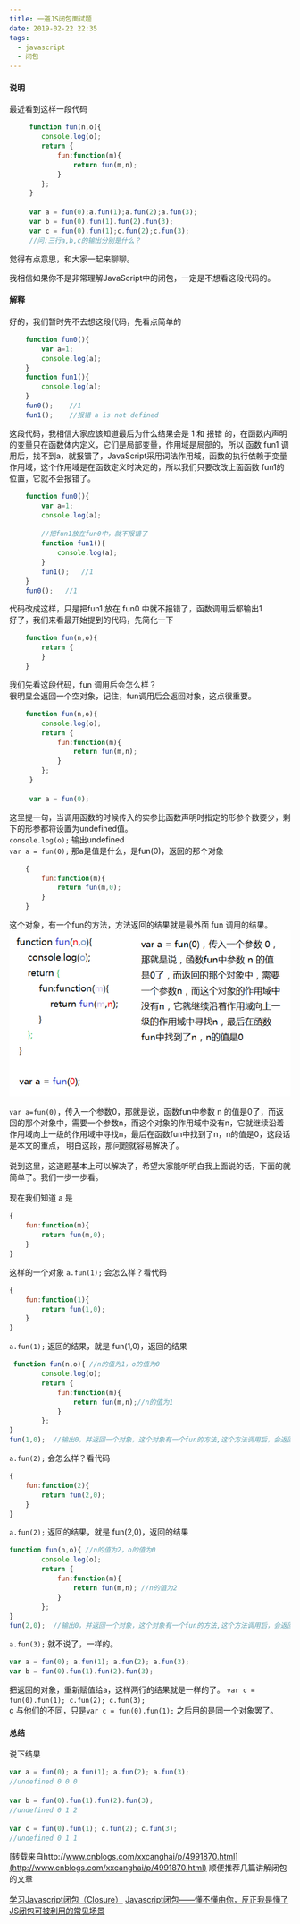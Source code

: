 ```yaml
---
title: 一道JS闭包面试题
date: 2019-02-22 22:35
tags:
  - javascript
  - 闭包
---
```


#### 说明
最近看到这样一段代码

```javascript
	 function fun(n,o){
	    console.log(o);
	    return {
	        fun:function(m){
	            return fun(m,n);
	        }
	    };
	 }

	 var a = fun(0);a.fun(1);a.fun(2);a.fun(3);
	 var b = fun(0).fun(1).fun(2).fun(3);
	 var c = fun(0).fun(1);c.fun(2);c.fun(3);
	 //问:三行a,b,c的输出分别是什么？
```

觉得有点意思，和大家一起来聊聊。 
<!--more--> 
我相信如果你不是非常理解JavaScript中的闭包，一定是不想看这段代码的。  

#### 解释
好的，我们暂时先不去想这段代码，先看点简单的  

```javascript
	function fun0(){
	    var a=1;
	    console.log(a);
	}
	function fun1(){
	    console.log(a);
	}
	fun0();    //1
	fun1();    //报错 a is not defined
```

这段代码，我相信大家应该知道最后为什么结果会是 1 和 报错 的，在函数内声明的变量只在函数体内定义，它们是局部变量，作用域是局部的，所以 函数 fun1 调用后，找不到a，就报错了，JavaScript采用词法作用域，函数的执行依赖于变量作用域，这个作用域是在函数定义时决定的，所以我们只要改改上面函数 fun1的位置，它就不会报错了。

```javascript
	function fun0(){
	    var a=1;
	    console.log(a);

	    //把fun1放在fun0中，就不报错了
	    function fun1(){
	        console.log(a);
	    }
	    fun1();   //1
	}
	fun0();   //1
```

代码改成这样，只是把fun1 放在 fun0 中就不报错了，函数调用后都输出1  
好了，我们来看最开始提到的代码，先简化一下

```javascript
	function fun(n,o){
	    return {
	    }
	}
```

我们先看这段代码，fun 调用后会怎么样？  
很明显会返回一个空对象，记住，fun调用后会返回对象，这点很重要。

```javascript
	function fun(n,o){
	    console.log(o);
	    return {
	        fun:function(m){
	            return fun(m,n);
	        }
	    };
	 }

	 var a = fun(0);
```

这里提一句，当调用函数的时候传入的实参比函数声明时指定的形参个数要少，剩下的形参都将设置为undefined值。  
`console.log(o);` 输出undefined  
`var a = fun(0);` 那a是值是什么，是fun(0)，返回的那个对象  

```javascript
	{
	    fun:function(m){
	        return fun(m,0);
	    }
	}
```

这个对象，有一个fun的方法，方法返回的结果就是最外面 fun 调用的结果。  
![结果](/img/asda.png)

`var a=fun(0)`，传入一个参数0，那就是说，函数fun中参数 n 的值是0了，而返回的那个对象中，需要一个参数n，而这个对象的作用域中没有n，它就继续沿着作用域向上一级的作用域中寻找n，最后在函数fun中找到了n，n的值是0，这段话是本文的重点， 明白这段，那问题就容易解决了。  
<br/>
说到这里，这道题基本上可以解决了，希望大家能听明白我上面说的话，下面的就简单了。我们一步一步看。  
<br/>
现在我们知道 a 是  

```javascript
{
    fun:function(m){
        return fun(m,0);
    }
}
```

这样的一个对象 
`a.fun(1);` 会怎么样？看代码

```javascript
{
    fun:function(1){
        return fun(1,0);
    }
}
```

`a.fun(1);` 返回的结果，就是 fun(1,0)，返回的结果

```javascript
 function fun(n,o){ //n的值为1，o的值为0
        console.log(o);
        return {
            fun:function(m){
                return fun(m,n);//n的值为1
            }
        };
}
fun(1,0);  //输出0，并返回一个对象，这个对象有一个fun的方法,这个方法调用后，会返回外层fun函数调用的结果，并且外层函数的第二个参数是 n 的值，也就是1  
```

`a.fun(2);` 会怎么样？看代码

```javascript
{
    fun:function(2){
        return fun(2,0);
    }
}
```

`a.fun(2);` 返回的结果，就是 fun(2,0)，返回的结果  

```javascript
function fun(n,o){ //n的值为2，o的值为0
        console.log(o);
        return {
            fun:function(m){
                return fun(m,n); //n的值为2
            }
        };
}
fun(2,0);  //输出0，并返回一个对象，这个对象有一个fun的方法,这个方法调用后，会返回外层fun函数调用的结果，并且外层函数的第二个参数是 n 的值，也就是2  
```

`a.fun(3);` 就不说了，一样的。

```javascript
var a = fun(0); a.fun(1); a.fun(2); a.fun(3);
var b = fun(0).fun(1).fun(2).fun(3);
```

把返回的对象，重新赋值给a，这样两行的结果就是一样的了。 
`var c = fun(0).fun(1); c.fun(2); c.fun(3);`  
c 与他们的不同，只是`var c = fun(0).fun(1);` 之后用的是同一个对象罢了。

#### 总结

说下结果

```javascript
var a = fun(0); a.fun(1); a.fun(2); a.fun(3);
//undefined 0 0 0 
  
var b = fun(0).fun(1).fun(2).fun(3);
//undefined 0 1 2
  
var c = fun(0).fun(1); c.fun(2); c.fun(3);
//undefined 0 1 1
```

[转载来自http://www.cnblogs.com/xxcanghai/p/4991870.html](http://www.cnblogs.com/xxcanghai/p/4991870.html)
顺便推荐几篇讲解闭包的文章  
<br/>
[学习Javascript闭包（Closure）](http://www.ruanyifeng.com/blog/2009/08/learning_javascript_closures.html)
[Javascript闭包——懂不懂由你，反正我是懂了 ](http://kb.cnblogs.com/page/110782/)
[JS闭包可被利用的常见场景](http://blog.csdn.net/yanghua_kobe/article/details/6780181)